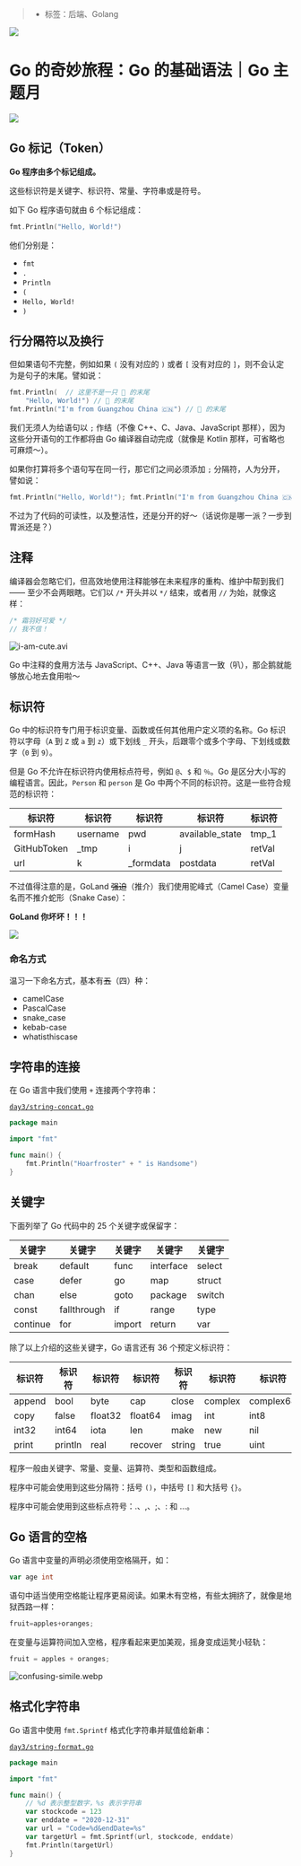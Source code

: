 > * 标签：后端、Golang

![](../images/go-basic-syntax.md-15ee9e1f856447fba1935aa98925c0b9~tplv-k3u1fbpfcp-zoom-1.image)

# Go 的奇妙旅程：Go 的基础语法｜Go 主题月

![](../images/go-basic-syntax.md-ee51d3128b444d8f89fdb67552054550~tplv-k3u1fbpfcp-zoom-1.image)

## Go 标记（Token）

**Go 程序由多个标记组成。**

这些标识符是关键字、标识符、常量、字符串或是符号。

如下 Go 程序语句就由 6 个标记组成：

```go
fmt.Println("Hello, World!")
```

他们分别是：

* `fmt`
* `.`
* `Println`
* `(`
* `Hello, World!`
* `)`

## 行分隔符以及换行

但如果语句不完整，例如如果 `(` 没有对应的 `)` 或者 `[` 没有对应的 `]`，则不会认定为是句子的末尾。譬如说：

```go
fmt.Println(  // 这里不是一只 🍊 的末尾
    "Hello, World!") // 🍊 的末尾
fmt.Println("I'm from Guangzhou China 🇨🇳") // 🍊 的末尾
```

我们无须人为给语句以 `;` 作结（不像 C++、C、Java、JavaScript 那样），因为这些分开语句的工作都将由 Go 编译器自动完成（就像是 Kotlin 那样，可省略也可麻烦～）。

如果你打算将多个语句写在同一行，那它们之间必须添加 `;` 分隔符，人为分开，譬如说：

```go
fmt.Println("Hello, World!"); fmt.Println("I'm from Guangzhou China 🇨🇳") // 🍊 的末尾
```

不过为了代码的可读性，以及整洁性，还是分开的好～（话说你是哪一派？一步到胃派还是？）

## 注释

编译器会忽略它们，但高效地使用注释能够在未来程序的重构、维护中帮到我们 —— 至少不会两眼瞎。它们以 `/*` 开头并以 `*/` 结束，或者用 `//` 为始，就像这样：

```go
/* 霜羽好可爱 */
// 我不信！
```

![i-am-cute.avi](../images/go-basic-syntax.md-133d923f152949199409944f65ba0252~tplv-k3u1fbpfcp-zoom-1.image)

Go 中注释的食用方法与 JavaScript、C++、Java 等语言一致（叭），那企鹅就能够放心地去食用啦～

## 标识符

Go 中的标识符专门用于标识变量、函数或任何其他用户定义项的名称。Go 标识符以字母（`A` 到 `Z` 或 `a` 到 `z`）或下划线 `_` 开头，后跟零个或多个字母、下划线或数字（`0` 到 `9`）。

但是 Go 不允许在标识符内使用标点符号，例如 `@`、`$` 和 `％`。Go 是区分大小写的编程语言。因此，`Person` 和 `person` 是 Go 中两个不同的标识符。这是一些符合规范的标识符：

| 标识符 | 标识符 | 标识符 | 标识符 | 标识符 |
| --- | --- | --- | --- | --- |
| formHash | username | pwd | available_state | tmp_1 |
| GitHubToken | _tmp | i | j | retVal |
| url | k | _formdata | postdata | retVal |

不过值得注意的是，GoLand <s>强迫</s>（推介）我们使用驼峰式（Camel Case）变量名而不推介蛇形（Snake Case）：

**GoLand 你坏坏！！！**

![](../images/go-basic-syntax.md-0389c01ad132470ba0183a2c021ae056~tplv-k3u1fbpfcp-zoom-1.image)

### 命名方式

温习一下命名方式，基本有<s>五</s>（四）种：

* camelCase
* PascalCase
* snake_case
* kebab-case
* whatisthiscase

## 字符串的连接

在 Go 语言中我们使用 `+` 连接两个字符串：

[`day3/string-concat.go`](https://github.com/PassionPenguin/AwesomeGo/blob/master/day3/string-concat.go)

```go
package main

import "fmt"

func main() {
    fmt.Println("Hoarfroster" + " is Handsome")
}
```

## 关键字

下面列举了 Go 代码中的 25 个关键字或保留字：

| 关键字 | 关键字 | 关键字 | 关键字 | 关键字 |
| --- | --- | --- | --- | --- |
| break | default | func | interface | select |
| case | defer | go | map | struct |
| chan | else | goto | package | switch |
| const | fallthrough | if | range | type |
| continue | for | import | return | var |

除了以上介绍的这些关键字，Go 语言还有 36 个预定义标识符：

| 标识符 | 标识符 | 标识符 | 标识符 | 标识符 | 标识符 | 标识符 | 标识符 |
| --- | --- | --- | --- | --- | --- | --- | --- |
| append | bool | byte | cap | close | complex | complex64 | complex128 | uint16 |
| copy | false | float32 | float64 | imag | int | int8 | int16 | uint32 |
| int32 | int64 | iota | len | make | new | nil | panic | uint64 |
| print | println | real | recover | string | true | uint | uint8 | uintptr |

程序一般由关键字、常量、变量、运算符、类型和函数组成。

程序中可能会使用到这些分隔符：括号 `()`，中括号 `[]` 和大括号 `{}`。

程序中可能会使用到这些标点符号：.、,、;、: 和 …。

## Go 语言的空格

Go 语言中变量的声明必须使用空格隔开，如：

```go
var age int
```

语句中适当使用空格能让程序更易阅读。如果木有空格，有些太拥挤了，就像是地狱西路一样：

```go
fruit=apples+oranges;
```

在变量与运算符间加入空格，程序看起来更加美观，摇身变成运凳小轻轨：

```go
fruit = apples + oranges;
```

![confusing-simile.webp](../images/go-basic-syntax.md-bd7b842ceed541fe805c7ea8db715ee5~tplv-k3u1fbpfcp-zoom-1.image)

## 格式化字符串

Go 语言中使用 `fmt.Sprintf` 格式化字符串并赋值给新串：

[`day3/string-format.go`](https://github.com/PassionPenguin/AwesomeGo/blob/master/day3/string-format.go)

```go
package main

import "fmt"

func main() {
	// %d 表示整型数字，%s 表示字符串
	var stockcode = 123
	var enddate = "2020-12-31"
	var url = "Code=%d&endDate=%s"
	var targetUrl = fmt.Sprintf(url, stockcode, enddate)
	fmt.Println(targetUrl)
}
```